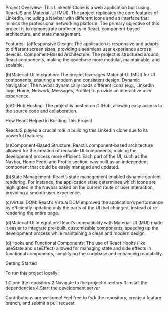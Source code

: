 Project Overview-
This LinkedIn Clone is a web application built using ReactJS and Material-UI (MUI). The project replicates the core features of LinkedIn, including a Navbar with different icons and an interface that mimics the professional networking platform. The primary objective of this project is to demonstrate proficiency in React, component-based architecture, and state management.

Features-
(a)Responsive Design: The application is responsive and adapts to different screen sizes, providing a seamless user experience across devices.
Component-Based Architecture: The project is structured around React components, making the codebase more modular, maintainable, and scalable.

(b)Material-UI Integration: The project leverages Material-UI (MUI) for UI components, ensuring a modern and consistent design.
Dynamic Navigation: The Navbar dynamically loads different icons (e.g., LinkedIn logo, Home, Network, Messages, Profile) to provide an interactive user experience.

(c)GitHub Hosting: The project is hosted on GitHub, allowing easy access to the source code and collaboration.


How React Helped in Building This Project

ReactJS played a crucial role in building this LinkedIn clone due to its powerful features:

(a)Component-Based Structure: React’s component-based architecture allowed for the creation of reusable UI components, making the development process more efficient. Each part of the UI, such as the Navbar, Home Feed, and Profile section, was built as an independent component that could be easily managed and updated.

(b)State Management: React’s state management enabled dynamic content rendering. For instance, the application state determines which icons are highlighted in the Navbar based on the current route or user interaction, providing a smooth user experience.

(c)Virtual DOM: React’s Virtual DOM improved the application’s performance by efficiently updating only the parts of the UI that changed, instead of re-rendering the entire page.

(d)Material-UI Integration: React’s compatibility with Material-UI (MUI) made it easier to integrate pre-built, customizable components, speeding up the development process while maintaining a clean and modern design.

(d)Hooks and Functional Components: The use of React Hooks (like useState and useEffect) allowed for managing state and side effects in functional components, simplifying the codebase and enhancing readability.


Getting Started

To run this project locally:

1.Clone the repository
2.Navigate to the project directory
3.Install the dependencies
4.Start the development server


Contributions are welcome! Feel free to fork the repository, create a feature branch, and submit a pull request.
